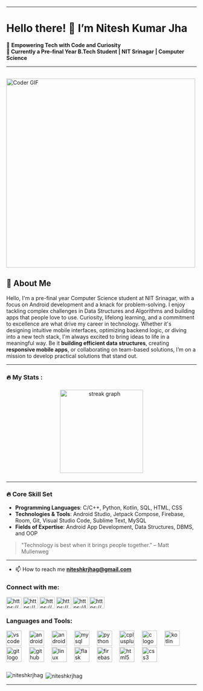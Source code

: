 
---

# Hello there! 👋 I’m Nitesh Kumar Jha

🚀 **Empowering Tech with Code and Curiosity**  
**📍 Currently a Pre-final Year B.Tech Student | NIT Srinagar | Computer Science**

---
 <br>
    <img src="https://media.giphy.com/media/SWoSkN6DxTszqIKEqv/giphy.gif" alt="Coder GIF" width="500">
    
## 📘 About Me

Hello, I'm a pre-final year Computer Science student at NIT Srinagar, with a focus on Android development and a knack for problem-solving. I enjoy tackling complex challenges in Data Structures and Algorithms and building apps that people love to use.
Curiosity, lifelong learning, and a commitment to excellence are what drive my career in technology. Whether it's designing intuitive mobile interfaces, optimizing backend logic, or diving into a new tech stack, I'm always excited to bring ideas to life in a meaningful way.
Be it **building efficient data structures**, creating **responsive mobile apps**, or collaborating on team-based solutions, I’m on a mission to develop practical solutions that stand out.

---

<h3 align="left">🔥   My Stats :</h3>

###

<div align="center">
  <img src="https://streak-stats.demolab.com?user=niteshkrjhag&locale=en&mode=daily&theme=dark&hide_border=false&border_radius=5&order=3" height="220" alt="streak graph"  />
</div>

###

---

### 🔥 Core Skill Set

- **Programming Languages**: C/C++, Python, Kotlin, SQL, HTML, CSS  
- **Technologies & Tools**: Android Studio, Jetpack Compose, Firebase, Room, Git, Visual Studio Code, Sublime Text, MySQL  
- **Fields of Expertise**: Android App Development, Data Structures, DBMS, and OOP  

> "Technology is best when it brings people together." – Matt Mullenweg

---
- 📫 How to reach me **niteshkrjhag@gmail.com**

<h3 align="left">Connect with me:</h3>
<p align="left">
<a href="https://www.linkedin.com/in/nitesh-kr-jha🏹-959595250/" target="blank"><img align="center" src="https://raw.githubusercontent.com/rahuldkjain/github-profile-readme-generator/master/src/images/icons/Social/linked-in-alt.svg" alt="https://www.linkedin.com/in/nitesh-kr-jha-🏹-959595250/" height="30" width="40" /></a>
<a href="https://stackoverflow.com/users/27419971/arjuna" target="blank"><img align="center" src="https://raw.githubusercontent.com/rahuldkjain/github-profile-readme-generator/master/src/images/icons/Social/stack-overflow.svg" alt="https://stackoverflow.com/users/27419971/arjuna" height="30" width="40" /></a>
<a href="https://www.codechef.com/users/niteshkrjha01" target="blank"><img align="center" src="https://cdn.jsdelivr.net/npm/simple-icons@3.1.0/icons/codechef.svg" alt="https://www.codechef.com/users/niteshkrjha01" height="30" width="40" /></a>
<a href="https://codeforces.com/profile/arjuna_undefined" target="blank"><img align="center" src="https://raw.githubusercontent.com/rahuldkjain/github-profile-readme-generator/master/src/images/icons/Social/codeforces.svg" alt="https://codeforces.com/profile/arjuna_undefined" height="30" width="40" /></a>
<a href="https://leetcode.com/u/hero_nitesh/" target="blank"><img align="center" src="https://raw.githubusercontent.com/rahuldkjain/github-profile-readme-generator/master/src/images/icons/Social/leet-code.svg" alt="https://leetcode.com/u/hero_nitesh/" height="30" width="40" /></a>
<a href="https://www.geeksforgeeks.org/user/nitesh01/" target="blank"><img align="center" src="https://raw.githubusercontent.com/rahuldkjain/github-profile-readme-generator/master/src/images/icons/Social/geeks-for-geeks.svg" alt="https://www.geeksforgeeks.org/user/arjunav3y7/" height="30" width="40" /></a>
</p>

<h3 align="left">Languages and Tools:</h3>
<div align="left">
  <img src="https://cdn.jsdelivr.net/gh/devicons/devicon/icons/vscode/vscode-original.svg" height="40" alt="vscode logo"  />
  <img width="12" />
  <img src="https://cdn.jsdelivr.net/gh/devicons/devicon/icons/androidstudio/androidstudio-original.svg" height="40" alt="androidstudio logo"  />
  <img width="12" />
  <img src="https://cdn.jsdelivr.net/gh/devicons/devicon/icons/android/android-original.svg" height="40" alt="android logo"  />
  <img width="12" />
  <img src="https://cdn.jsdelivr.net/gh/devicons/devicon/icons/mysql/mysql-original.svg" height="40" alt="mysql logo"  />
  <img width="12" />
  <img src="https://cdn.jsdelivr.net/gh/devicons/devicon/icons/python/python-original.svg" height="40" alt="python logo"  />
  <img width="12" />
  <img src="https://cdn.jsdelivr.net/gh/devicons/devicon/icons/cplusplus/cplusplus-original.svg" height="40" alt="cplusplus logo"  />
  <img width="12" />
  <img src="https://cdn.jsdelivr.net/gh/devicons/devicon/icons/c/c-original.svg" height="40" alt="c logo"  />
  <img width="12" />
  <img src="https://cdn.jsdelivr.net/gh/devicons/devicon/icons/kotlin/kotlin-original.svg" height="40" alt="kotlin logo"  />
  <img width="12" />
  <img src="https://cdn.jsdelivr.net/gh/devicons/devicon/icons/git/git-original.svg" height="40" alt="git logo"  />
  <img width="12" />
  <img src="https://cdn.jsdelivr.net/gh/devicons/devicon/icons/github/github-original.svg" height="40" alt="github logo"  />
  <img width="12" />
  <img src="https://cdn.jsdelivr.net/gh/devicons/devicon/icons/linux/linux-original.svg" height="40" alt="linux logo"  />
  <img width="12" />
  <img src="https://cdn.jsdelivr.net/gh/devicons/devicon/icons/flask/flask-original.svg" height="40" alt="flask logo"  />
  <img width="12" />
  <img src="https://cdn.jsdelivr.net/gh/devicons/devicon/icons/firebase/firebase-plain.svg" height="40" alt="firebase logo"  />
  <img width="12" />
  <img src="https://cdn.jsdelivr.net/gh/devicons/devicon/icons/html5/html5-original.svg" height="40" alt="html5 logo"  />
  <img width="12" />
  <img src="https://cdn.jsdelivr.net/gh/devicons/devicon/icons/css3/css3-original.svg" height="40" alt="css3 logo"  />
</div>

###

<p><img align="left" src="https://github-readme-stats.vercel.app/api/top-langs?username=niteshkrjhag&show_icons=true&locale=en&layout=compact" alt="niteshkrjhag" /></p>

<p>&nbsp;<img align="center" src="https://github-readme-stats.vercel.app/api?username=niteshkrjhag&show_icons=true&locale=en" alt="niteshkrjhag" /></p>


---
